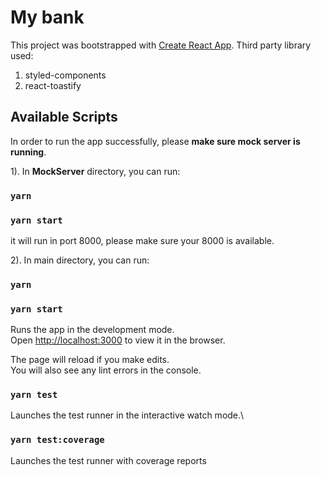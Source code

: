 
# My bank

This project was bootstrapped with [Create React App](https://github.com/facebook/create-react-app).
Third party library used: 
  1. styled-components
  2. react-toastify

## Available Scripts
In order to run the app successfully, please **make sure mock server is running**.

1). In **MockServer** directory, you can run:

### `yarn`
### `yarn start`

it will run in port 8000, please make sure your 8000 is available.

2). In main directory, you can run:

### `yarn`
### `yarn start`

Runs the app in the development mode.\
Open [http://localhost:3000](http://localhost:3000) to view it in the browser.

The page will reload if you make edits.\
You will also see any lint errors in the console.

### `yarn test`

Launches the test runner in the interactive watch mode.\

### `yarn test:coverage`
Launches the test runner with coverage reports
